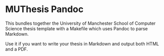# MUThesis Pandoc

This bundles together the University of Manchester School of Computer Science thesis template with a Makefile which uses Pandoc to parse Markdown.

Use it if you want to write your thesis in Markdown and output both HTML and a PDF.
